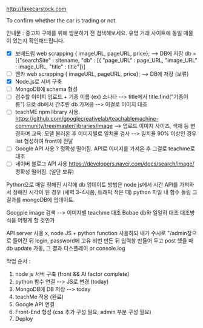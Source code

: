 http://fakecarstock.com

To confirm whether the car is trading or not.

안내문 : 중고차 구매를 위해 방문하기 전 검색해보세요. 유명 거래 사이트에 동일 매물이 있는지 확인해드립니다.

- [x] 보배드림 web scrapping { imageURL, pageURL, price}; --> DB에 저장
      db = [{"searchSite" : sitename, "db" : [{
      "page_URL" : page_URL, "image_URL" : image_URL, "title" : title"]}]
- [ ] 엔카 web scrapping { imageURL, pageURL, price}; --> DB에 저장 (보류)
- [X] Node.js로 서버 구축
- [ ] MongoDB에 schema 형성
- [ ] 검수할 이미지 업로드 + 기종 이름 (ex) 소나타 --> title에서 title.find("기종이름") 으로 db에서 간추린 db 가져옴 --> 이걸로 이미지 대조
- [ ] teachME npm library 사용. https://github.com/googlecreativelab/teachablemachine-community/tree/master/libraries/image --> 업로드 이미지 사이즈, 색채 등 변경하며 교육. 모델 불러온 후 이미지별로 일치율 검사 --> 일치율 90% 이상인 경우 list 형성하여 front에 전달
- [ ] Google API 사용 ? 정확성 떨어짐. API로 이미지를 가져온 후 그걸로 teachme로 대조
- [ ] 네이버 블로그 API 사용 https://developers.naver.com/docs/search/image/ 정확성 떨어짐. (일단 보류)

Python으로 매일 정해진 시각에 db 업데이트
방법은 node js에서 시간 API를 가져와서 정해진 시각이 된 경우 (새벽 3-4시쯤, 트래픽 적은 때) python 파일 내 함수 돌림 그 결과를
mongoDB에 업데이트.

Googple image 검색 --> 이미지별 teachme 대조
Bobae db와 일일히 대조
대조방식을 어떻게 할 것인가

API server 사용 x, node JS + python function 사용하되 내가 수시로 "/admin창으로 들어간 뒤 login, password에 고유 비번 만든 뒤 입력창 만들어 두고 post 했을 때 db update 가동, 그 결과 디스플레이 or console.log

작업 순서 :

1. node js 서버 구축 (front && AI factor complete)
2. python 함수 연결 --> JS로 변경 (today)
3. MongoDB에 DB 저장 --> today
4. teachMe 적용 (완료)
5. Google API 연결 
6. Front-End 형성 (css 추가 구성 필요, admin 부분 구성 필요)
7. Deploy
